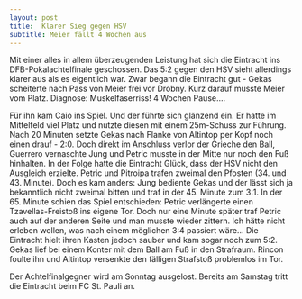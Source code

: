 ```yaml
---
layout: post
title:  Klarer Sieg gegen HSV
subtitle: Meier fällt 4 Wochen aus
---
```


Mit einer alles in allem überzeugenden Leistung hat sich die Eintracht ins DFB-Pokalachtelfinale geschossen. Das 5:2 gegen den HSV sieht allerdings klarer aus als es eigentlich war. Zwar begann die Eintracht gut - Gekas scheiterte nach Pass von Meier frei vor Drobny. Kurz darauf musste Meier vom Platz. Diagnose: Muskelfaserriss! 4 Wochen Pause....

Für ihn kam Caio ins Spiel. Und der führte sich glänzend ein. Er hatte im Mittelfeld viel Platz und nutzte diesen mit einem 25m-Schuss zur Führung. Nach 20 Minuten setzte Gekas nach Flanke von Altintop per Kopf noch einen drauf - 2:0. Doch direkt im Anschluss verlor der Grieche den Ball, Guerrero vernaschte Jung und Petric musste in der Mitte nur noch den Fuß hinhalten. In der Folge hatte die Eintracht Glück, dass der HSV nicht den Ausgleich erzielte. Petric und Pitroipa trafen zweimal den Pfosten (34. und 43. Minute). Doch es kam anders: Jung bediente Gekas und der lässt sich ja bekanntlich nicht zweimal bitten und traf in der 45. Minute zum 3:1. In der 65. Minute schien das Spiel entschieden: Petric verlängerte einen Tzavellas-Freistoß ins eigene Tor. Doch nur eine Minute später traf Petric auch auf der anderen Seite und man musste wieder zittern. Ich hätte nicht erleben wollen, was nach einem möglichen 3:4 passiert wäre... Die Eintracht hielt ihren Kasten jedoch sauber und kam sogar noch zum 5:2. Gekas lief bei einem Konter mit dem Ball am Fuß in den Strafraum. Rincon foulte ihn und Altintop versenkte den fälligen Strafstoß problemlos im Tor.

Der Achtelfinalgegner wird am Sonntag ausgelost. Bereits am Samstag tritt die Eintracht beim FC St. Pauli an.

